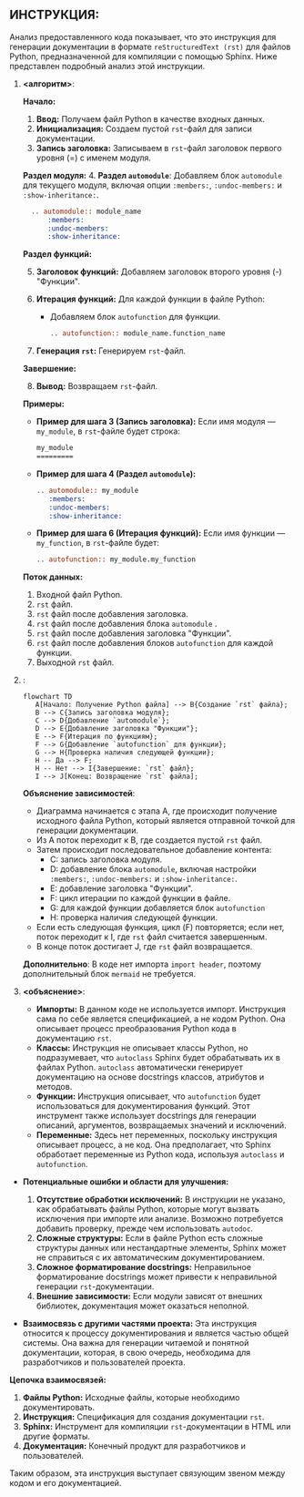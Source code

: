 ## ИНСТРУКЦИЯ:

Анализ предоставленного кода показывает, что это инструкция для генерации документации в формате `reStructuredText (rst)` для файлов Python, предназначенной для компиляции с помощью Sphinx. Ниже представлен подробный анализ этой инструкции.

1. **<алгоритм>**:

   **Начало:**

   1. **Ввод:** Получаем файл Python в качестве входных данных.
   2. **Инициализация:** Создаем пустой `rst`-файл для записи документации.
   3. **Запись заголовка:** Записываем в `rst`-файл заголовок первого уровня (=) с именем модуля.
   
   **Раздел модуля:**
    4.  **Раздел `automodule`**: Добавляем блок `automodule` для текущего модуля, включая опции `:members:`, `:undoc-members:` и `:show-inheritance:`.
      ```rst
        .. automodule:: module_name
            :members:
            :undoc-members:
            :show-inheritance:
      ```
   
   **Раздел функций:**

   5. **Заголовок функций:** Добавляем заголовок второго уровня (-) "Функции".

   6. **Итерация функций:** Для каждой функции в файле Python:
        * Добавляем блок `autofunction` для функции.
          ```rst
          .. autofunction:: module_name.function_name
          ```

   7.  **Генерация `rst`:** Генерируем `rst`-файл.

   **Завершение:**

   8. **Вывод:** Возвращаем `rst`-файл.

   **Примеры:**
   
   *   **Пример для шага 3 (Запись заголовка):**
        Если имя модуля — `my_module`, в `rst`-файле будет строка:
       ```rst
       my_module
       =========
       ```
       
   *   **Пример для шага 4 (Раздел `automodule`):**
       ```rst
       .. automodule:: my_module
          :members:
          :undoc-members:
          :show-inheritance:
        ```

   *   **Пример для шага 6 (Итерация функций):**
        Если имя функции — `my_function`, в `rst`-файле будет:
        ```rst
        .. autofunction:: my_module.my_function
        ```

   **Поток данных:**

   1.  Входной файл Python.
   2.  `rst` файл.
   3.  `rst` файл после добавления заголовка.
   4.  `rst` файл после добавления блока `automodule` .
   5.  `rst` файл после добавления заголовка "Функции".
   6.  `rst` файл после добавления блоков `autofunction` для каждой функции.
   7.  Выходной `rst` файл.

2. **<mermaid>**:

   ```mermaid
   flowchart TD
      A[Начало: Получение Python файла] --> B{Создание `rst` файла};
      B --> C{Запись заголовка модуля};
      C --> D{Добавление `automodule`};
      D --> E{Добавление заголовка "Функции"};
      E --> F{Итерация по функциям};
      F --> G{Добавление `autofunction` для функции};
      G --> H{Проверка наличия следующей функции};
      H -- Да --> F;
      H -- Нет --> I{Завершение: `rst` файл};
      I --> J[Конец: Возвращение `rst` файла];
    ```

   **Объяснение зависимостей**:

   -   Диаграмма начинается с этапа A, где происходит получение исходного файла Python, который является отправной точкой для генерации документации.
   -   Из A поток переходит к B, где создается пустой `rst` файл.
   -   Затем происходит последовательное добавление контента:
        - C: запись заголовка модуля.
        - D: добавление блока `automodule`, включая настройки `:members:`, `:undoc-members:` и `:show-inheritance:`.
        - E: добавление заголовка "Функции".
        - F: цикл итерации по каждой функции в файле.
        - G: для каждой функции добавляется блок `autofunction`
        - H: проверка наличия следующей функции.
   -   Если есть следующая функция, цикл (F) повторяется; если нет, поток переходит к I, где `rst` файл считается завершенным.
   -   В конце поток достигает J, где `rst` файл возвращается.

   **Дополнительно**:
   В коде нет импорта `import header`, поэтому дополнительный блок `mermaid` не требуется.

3.  **<объяснение>**:

    -   **Импорты:** В данном коде не используется импорт. Инструкция сама по себе является спецификацией, а не кодом Python. Она описывает процесс преобразования Python кода в документацию `rst`.
    -   **Классы:** Инструкция не описывает классы Python, но подразумевает, что `autoclass` Sphinx будет обрабатывать их в файлах Python. `autoclass` автоматически генерирует документацию на основе docstrings классов, атрибутов и методов.
    -   **Функции:** Инструкция описывает, что `autofunction` будет использоваться для документирования функций. Этот инструмент также использует docstrings для генерации описаний, аргументов, возвращаемых значений и исключений.
    -   **Переменные:** Здесь нет переменных, поскольку инструкция описывает процесс, а не код. Она предполагает, что Sphinx обработает переменные из Python кода, используя `autoclass` и `autofunction`.

   -   **Потенциальные ошибки и области для улучшения:**
        1. **Отсутствие обработки исключений:** В инструкции не указано, как обрабатывать файлы Python, которые могут вызвать исключения при импорте или анализе. Возможно потребуется добавить проверку, прежде чем использовать `autodoc`.
        2. **Сложные структуры:** Если в файле Python есть сложные структуры данных или нестандартные элементы,  Sphinx может не справиться с их автоматическим документированием.
        3. **Сложное форматирование docstrings:** Неправильное форматирование docstrings может привести к неправильной генерации `rst`-документации.
        4. **Внешние зависимости:**  Если модули зависят от внешних библиотек,  документация может оказаться неполной.

   -   **Взаимосвязь с другими частями проекта:** Эта инструкция относится к процессу документирования и является частью общей системы. Она важна для генерации читаемой и понятной документации, которая, в свою очередь, необходима для разработчиков и пользователей проекта.
   
   **Цепочка взаимосвязей:**
   
   1. **Файлы Python:** Исходные файлы, которые необходимо документировать.
   2. **Инструкция:**  Спецификация для создания документации `rst`.
   3. **Sphinx:**  Инструмент для компиляции `rst`-документации в HTML или другие форматы.
   4. **Документация:**  Конечный продукт для разработчиков и пользователей.

   Таким образом, эта инструкция выступает связующим звеном между кодом и его документацией.